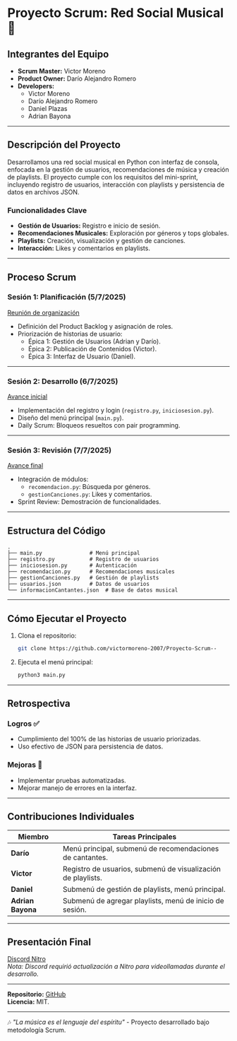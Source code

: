 # Proyecto Scrum: Red Social Musical 🎵

## Integrantes del Equipo

- **Scrum Master:** Victor Moreno  
- **Product Owner:** Darío Alejandro Romero  
- **Developers:**  
  - Victor Moreno  
  - Darío Alejandro Romero  
  - Daniel Plazas  
  - Adrian Bayona  

---

## Descripción del Proyecto

Desarrollamos una red social musical en Python con interfaz de consola, enfocada en la gestión de usuarios, recomendaciones de música y creación de playlists. El proyecto cumple con los requisitos del mini-sprint, incluyendo registro de usuarios, interacción con playlists y persistencia de datos en archivos JSON.

### Funcionalidades Clave

- **Gestión de Usuarios:** Registro e inicio de sesión.  
- **Recomendaciones Musicales:** Exploración por géneros y tops globales.  
- **Playlists:** Creación, visualización y gestión de canciones.  
- **Interacción:** Likes y comentarios en playlists.  

---

## Proceso Scrum

### Sesión 1: Planificación (5/7/2025)  
[Reunión de organización](https://cdn.discordapp.com/attachments/1391086022447599638/1391099835284848720/Scrum_1.png)  
- Definición del Product Backlog y asignación de roles.  
- Priorización de historias de usuario:  
  - Épica 1: Gestión de Usuarios (Adrian y Darío).  
  - Épica 2: Publicación de Contenidos (Victor).  
  - Épica 3: Interfaz de Usuario (Daniel).  

---

### Sesión 2: Desarrollo (6/7/2025)  
[Avance inicial](https://cdn.discordapp.com/attachments/1391086022447599638/1391456118152106065/Captura_desde_2025-07-06_11-29-34.png)  
- Implementación del registro y login (`registro.py`, `iniciosesion.py`).  
- Diseño del menú principal (`main.py`).  
- Daily Scrum: Bloqueos resueltos con pair programming.  

---

### Sesión 3: Revisión (7/7/2025)  
[Avance final](https://cdn.discordapp.com/attachments/1391086022447599638/1391982685122990211/image.png)  
- Integración de módulos:  
  - `recomendacion.py`: Búsqueda por géneros.  
  - `gestionCanciones.py`: Likes y comentarios.  
- Sprint Review: Demostración de funcionalidades.  

---

## Estructura del Código

```plaintext
.
├── main.py               # Menú principal
├── registro.py           # Registro de usuarios
├── iniciosesion.py       # Autenticación
├── recomendacion.py      # Recomendaciones musicales
├── gestionCanciones.py   # Gestión de playlists
├── usuarios.json         # Datos de usuarios
└── informacionCantantes.json  # Base de datos musical
```

---

## Cómo Ejecutar el Proyecto

1. Clona el repositorio:  
   ```bash
   git clone https://github.com/victormoreno-2007/Proyecto-Scrum--
   ```
2. Ejecuta el menú principal:  
   ```bash
   python3 main.py
   ```

---

## Retrospectiva

### Logros ✅  
- Cumplimiento del 100% de las historias de usuario priorizadas.  
- Uso efectivo de JSON para persistencia de datos.  

### Mejoras 🔄  
- Implementar pruebas automatizadas.  
- Mejorar manejo de errores en la interfaz.  

---

## Contribuciones Individuales

| Miembro            | Tareas Principales                                                                 |
|--------------------|-----------------------------------------------------------------------------------|
| **Darío**          | Menú principal, submenú de recomendaciones de cantantes.                          |
| **Victor**         | Registro de usuarios, submenú de visualización de playlists.                      |
| **Daniel**         | Submenú de gestión de playlists, menú principal.                                  |
| **Adrian Bayona**  | Submenú de agregar playlists, menú de inicio de sesión.                           |

---

## Presentación Final  
[Discord Nitro](https://cdn.discordapp.com/attachments/1391086022447599638/1391982904661250209/Captura_desde_2025-07-07_22-22-42.png)  
*Nota: Discord requirió actualización a Nitro para videollamadas durante el desarrollo.*  

--- 

**Repositorio:** [GitHub](https://github.com/victormoreno-2007/Proyecto-Scrum--)  
**Licencia:** MIT.  

--- 
🎶 *"La música es el lenguaje del espíritu"* - Proyecto desarrollado bajo metodología Scrum.